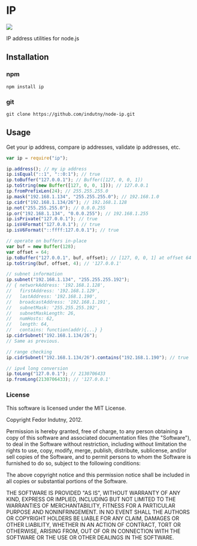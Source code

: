 # IP

[![](https://badge.fury.io/js/ip.svg)](https://www.npmjs.com/package/ip)

IP address utilities for node.js

## Installation

### npm

```shell
npm install ip
```

### git

```shell
git clone https://github.com/indutny/node-ip.git
```

## Usage

Get your ip address, compare ip addresses, validate ip addresses, etc.

```js
var ip = require("ip");

ip.address(); // my ip address
ip.isEqual("::1", "::0:1"); // true
ip.toBuffer("127.0.0.1"); // Buffer([127, 0, 0, 1])
ip.toString(new Buffer([127, 0, 0, 1])); // 127.0.0.1
ip.fromPrefixLen(24); // 255.255.255.0
ip.mask("192.168.1.134", "255.255.255.0"); // 192.168.1.0
ip.cidr("192.168.1.134/26"); // 192.168.1.128
ip.not("255.255.255.0"); // 0.0.0.255
ip.or("192.168.1.134", "0.0.0.255"); // 192.168.1.255
ip.isPrivate("127.0.0.1"); // true
ip.isV4Format("127.0.0.1"); // true
ip.isV6Format("::ffff:127.0.0.1"); // true

// operate on buffers in-place
var buf = new Buffer(128);
var offset = 64;
ip.toBuffer("127.0.0.1", buf, offset); // [127, 0, 0, 1] at offset 64
ip.toString(buf, offset, 4); // '127.0.0.1'

// subnet information
ip.subnet("192.168.1.134", "255.255.255.192");
// { networkAddress: '192.168.1.128',
//   firstAddress: '192.168.1.129',
//   lastAddress: '192.168.1.190',
//   broadcastAddress: '192.168.1.191',
//   subnetMask: '255.255.255.192',
//   subnetMaskLength: 26,
//   numHosts: 62,
//   length: 64,
//   contains: function(addr){...} }
ip.cidrSubnet("192.168.1.134/26");
// Same as previous.

// range checking
ip.cidrSubnet("192.168.1.134/26").contains("192.168.1.190"); // true

// ipv4 long conversion
ip.toLong("127.0.0.1"); // 2130706433
ip.fromLong(2130706433); // '127.0.0.1'
```

### License

This software is licensed under the MIT License.

Copyright Fedor Indutny, 2012.

Permission is hereby granted, free of charge, to any person obtaining a
copy of this software and associated documentation files (the
"Software"), to deal in the Software without restriction, including
without limitation the rights to use, copy, modify, merge, publish,
distribute, sublicense, and/or sell copies of the Software, and to permit
persons to whom the Software is furnished to do so, subject to the
following conditions:

The above copyright notice and this permission notice shall be included
in all copies or substantial portions of the Software.

THE SOFTWARE IS PROVIDED "AS IS", WITHOUT WARRANTY OF ANY KIND, EXPRESS
OR IMPLIED, INCLUDING BUT NOT LIMITED TO THE WARRANTIES OF
MERCHANTABILITY, FITNESS FOR A PARTICULAR PURPOSE AND NONINFRINGEMENT. IN
NO EVENT SHALL THE AUTHORS OR COPYRIGHT HOLDERS BE LIABLE FOR ANY CLAIM,
DAMAGES OR OTHER LIABILITY, WHETHER IN AN ACTION OF CONTRACT, TORT OR
OTHERWISE, ARISING FROM, OUT OF OR IN CONNECTION WITH THE SOFTWARE OR THE
USE OR OTHER DEALINGS IN THE SOFTWARE.
